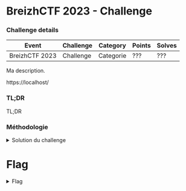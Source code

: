BreizhCTF 2023 - Challenge
==========================

### Challenge details

| Event          | Challenge | Category  | Points | Solves |
| -------------- | --------- | --------- | ------ | ------ |
| BreizhCTF 2023 | Challenge | Categorie | ???    | ???    |


Ma description.

https://localhost/

### TL;DR

TL;DR

### Méthodologie

<details>
    <summary>Solution du challenge</summary>
    Méthodo complète.
</details>

# Flag

<details>
    <summary>Flag</summary>
    `BZHCTF{Flag}`
</details>